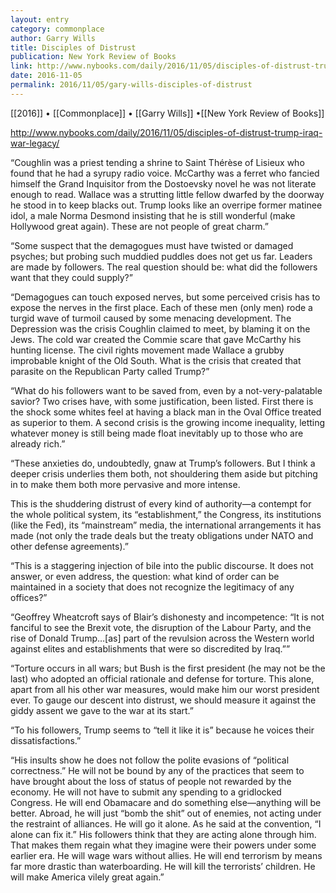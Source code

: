 ```yaml
---
layout: entry
category: commonplace
author: Garry Wills
title: Disciples of Distrust
publication: New York Review of Books
link: http://www.nybooks.com/daily/2016/11/05/disciples-of-distrust-trump-iraq-war-legacy/
date: 2016-11-05
permalink: 2016/11/05/gary-wills-disciples-of-distrust
---
```


[[2016]] • [[Commonplace]] • [[Garry Wills]] •[[New York Review of Books]]

http://www.nybooks.com/daily/2016/11/05/disciples-of-distrust-trump-iraq-war-legacy/

“Coughlin was a priest tending a shrine to Saint Thérèse of Lisieux who found that he had a syrupy radio voice. McCarthy was a ferret who fancied himself the Grand Inquisitor from the Dostoevsky novel he was not literate enough to read. Wallace was a strutting little fellow dwarfed by the doorway he stood in to keep blacks out. Trump looks like an overripe former matinee idol, a male Norma Desmond insisting that he is still wonderful (make Hollywood great again). These are not people of great charm.”

“Some suspect that the demagogues must have twisted or damaged psyches; but probing such muddied puddles does not get us far. Leaders are made by followers. The real question should be: what did the followers want that they could supply?”

“Demagogues can touch exposed nerves, but some perceived crisis has to expose the nerves in the first place. Each of these men (only men) rode a turgid wave of turmoil caused by some menacing development. The Depression was the crisis Coughlin claimed to meet, by blaming it on the Jews. The cold war created the Commie scare that gave McCarthy his hunting license. The civil rights movement made Wallace a grubby improbable knight of the Old South. What is the crisis that created that parasite on the Republican Party called Trump?”

“What do his followers want to be saved from, even by a not-very-palatable savior? Two crises have, with some justification, been listed. First there is the shock some whites feel at having a black man in the Oval Office treated as superior to them. A second crisis is the growing income inequality, letting whatever money is still being made float inevitably up to those who are already rich.”

“These anxieties do, undoubtedly, gnaw at Trump’s followers. But I think a deeper crisis underlies them both, not shouldering them aside but pitching in to make them both more pervasive and more intense.

This is the shuddering distrust of every kind of authority—a contempt for the whole political system, its “establishment,” the Congress, its institutions (like the Fed), its “mainstream” media, the international arrangements it has made (not only the trade deals but the treaty obligations under NATO and other defense agreements).”

“This is a staggering injection of bile into the public discourse. It does not answer, or even address, the question: what kind of order can be maintained in a society that does not recognize the legitimacy of any offices?”

“Geoffrey Wheatcroft says of Blair’s dishonesty and incompetence: “It is not fanciful to see the Brexit vote, the disruption of the Labour Party, and the rise of Donald Trump…[as] part of the revulsion across the Western world against elites and establishments that were so discredited by Iraq.””

“Torture occurs in all wars; but Bush is the first president (he may not be the last) who adopted an official rationale and defense for torture. This alone, apart from all his other war measures, would make him our worst president ever. To gauge our descent into distrust, we should measure it against the giddy assent we gave to the war at its start.”

“To his followers, Trump seems to “tell it like it is” because he voices their dissatisfactions.”

“His insults show he does not follow the polite evasions of “political correctness.” He will not be bound by any of the practices that seem to have brought about the loss of status of people not rewarded by the economy. He will not have to submit any spending to a gridlocked Congress. He will end Obamacare and do something else—anything will be better. Abroad, he will just “bomb the shit” out of enemies, not acting under the restraint of alliances. He will go it alone. As he said at the convention, “I alone can fix it.” His followers think that they are acting alone through him. That makes them regain what they imagine were their powers under some earlier era. He will wage wars without allies. He will end terrorism by means far more drastic than waterboarding. He will kill the terrorists’ children. He will make America vilely great again.”


